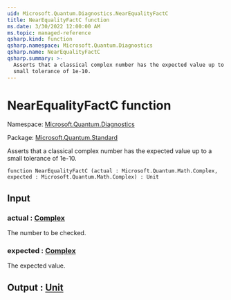 ```yaml
---
uid: Microsoft.Quantum.Diagnostics.NearEqualityFactC
title: NearEqualityFactC function
ms.date: 3/30/2022 12:00:00 AM
ms.topic: managed-reference
qsharp.kind: function
qsharp.namespace: Microsoft.Quantum.Diagnostics
qsharp.name: NearEqualityFactC
qsharp.summary: >-
  Asserts that a classical complex number has the expected value up to a
  small tolerance of 1e-10.
---
```


# NearEqualityFactC function

Namespace: [Microsoft.Quantum.Diagnostics](xref:Microsoft.Quantum.Diagnostics)

Package: [Microsoft.Quantum.Standard](https://nuget.org/packages/Microsoft.Quantum.Standard)


Asserts that a classical complex number has the expected value up to asmall tolerance of 1e-10.

```qsharp
function NearEqualityFactC (actual : Microsoft.Quantum.Math.Complex, expected : Microsoft.Quantum.Math.Complex) : Unit
```


## Input

### actual : [Complex](xref:Microsoft.Quantum.Math.Complex)

The number to be checked.


### expected : [Complex](xref:Microsoft.Quantum.Math.Complex)

The expected value.



## Output : [Unit](xref:microsoft.quantum.qsharp.valueliterals#unit-literal)

